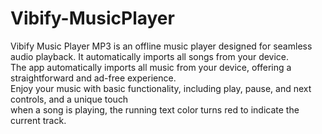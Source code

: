 # Vibify-MusicPlayer
Vibify Music Player MP3 is an offline music player designed for seamless audio playback. It automatically imports all songs from your device.
<br>
The app automatically imports all music from your device, offering a straightforward and ad-free experience.
<br>
 Enjoy your music with basic functionality, including play, pause, and next controls, and a unique touch<br>
 when a song is playing, the running text color turns red to indicate the current track.
